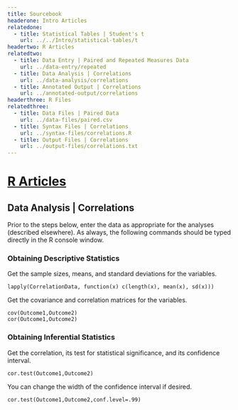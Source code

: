 ```yaml
---
title: Sourcebook
headerone: Intro Articles
relatedone:
  - title: Statistical Tables | Student's t
    url: ../../Intro/statistical-tables/t
headertwo: R Articles
relatedtwo:
  - title: Data Entry | Paired and Repeated Measures Data
    url: ../data-entry/repeated
  - title: Data Analysis | Correlations
    url: ../data-analysis/correlations
  - title: Annotated Output | Correlations
    url: ../annotated-output/correlations
headerthree: R Files
relatedthree:
  - title: Data Files | Paired Data
    url: ../data-files/paired.csv
  - title: Syntax Files | Correlations
    url: ../syntax-files/correlations.R
  - title: Output Files | Correlations
    url: ../output-files/correlations.txt
---
```


# [R Articles](../index.md)

## Data Analysis | Correlations

Prior to the steps below, enter the data as appropriate for the analyses (described elsewhere). As always, the following commands should be typed directly in the R console window.

### Obtaining Descriptive Statistics

Get the sample sizes, means, and standard deviations for the variables.

```{r}
lapply(CorrelationData, function(x) c(length(x), mean(x), sd(x)))
```

Get the covariance and correlation matrices for the variables.

```{r}
cov(Outcome1,Outcome2)
cor(Outcome1,Outcome2)
```

### Obtaining Inferential Statistics

Get the correlation, its test for statistical significance, and its confidence interval.

```{r}
cor.test(Outcome1,Outcome2)
```

You can change the width of the confidence interval if desired.

```{r}
cor.test(Outcome1,Outcome2,conf.level=.99)
```
